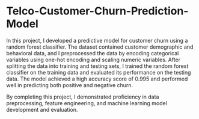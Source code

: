 # Telco-Customer-Churn-Prediction-Model
In this project, I developed a predictive model for customer churn using a random forest classifier. The dataset contained customer demographic and behavioral data, and I preprocessed the data by encoding categorical variables using one-hot encoding and scaling numeric variables. After splitting the data into training and testing sets, I trained the random forest classifier on the training data and evaluated its performance on the testing data. The model achieved a high accuracy score of 0.995 and performed well in predicting both positive and negative churn.

By completing this project, I demonstrated proficiency in data preprocessing, feature engineering, and machine learning model development and evaluation.
